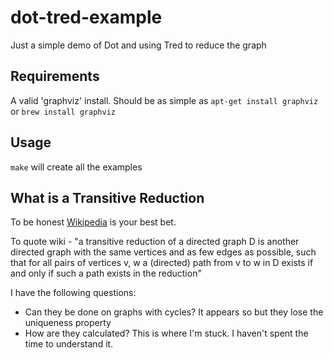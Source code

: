# dot-tred-example
Just a simple demo of Dot and using Tred to reduce the graph

## Requirements
A valid 'graphviz' install. Should be as simple as `apt-get install graphviz` or `brew install graphviz`

## Usage
`make` will create all the examples

## What is a Transitive Reduction
To be honest [Wikipedia](https://en.wikipedia.org/wiki/Transitive_reduction) is your best bet.

To quote wiki - "a transitive reduction of a directed graph D is another directed graph with the same vertices and as few edges as possible, such that for all pairs of vertices v, w a (directed) path from v to w in D exists if and only if such a path exists in the reduction"

I have the following questions:
* Can they be done on graphs with cycles? It appears so but they lose the uniqueness property
* How are they calculated? This is where I'm stuck. I haven't spent the time to understand it.